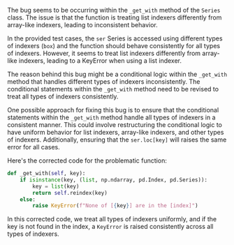 The bug seems to be occurring within the `_get_with` method of the `Series` class. The issue is that the function is treating list indexers differently from array-like indexers, leading to inconsistent behavior.

In the provided test cases, the `ser` Series is accessed using different types of indexers (`box`) and the function should behave consistently for all types of indexers. However, it seems to treat list indexers differently from array-like indexers, leading to a KeyError when using a list indexer.

The reason behind this bug might be a conditional logic within the `_get_with` method that handles different types of indexers inconsistently. The conditional statements within the `_get_with` method need to be revised to treat all types of indexers consistently.

One possible approach for fixing this bug is to ensure that the conditional statements within the `_get_with` method handle all types of indexers in a consistent manner. This could involve restructuring the conditional logic to have uniform behavior for list indexers, array-like indexers, and other types of indexers. Additionally, ensuring that the `ser.loc[key]` will raises the same error for all cases.

Here's the corrected code for the problematic function:

```python
def _get_with(self, key):
    if isinstance(key, (list, np.ndarray, pd.Index, pd.Series)):
        key = list(key)
        return self.reindex(key)
    else:
        raise KeyError(f"None of [{key}] are in the [index]")
```

In this corrected code, we treat all types of indexers uniformly, and if the key is not found in the index, a `KeyError` is raised consistently across all types of indexers.